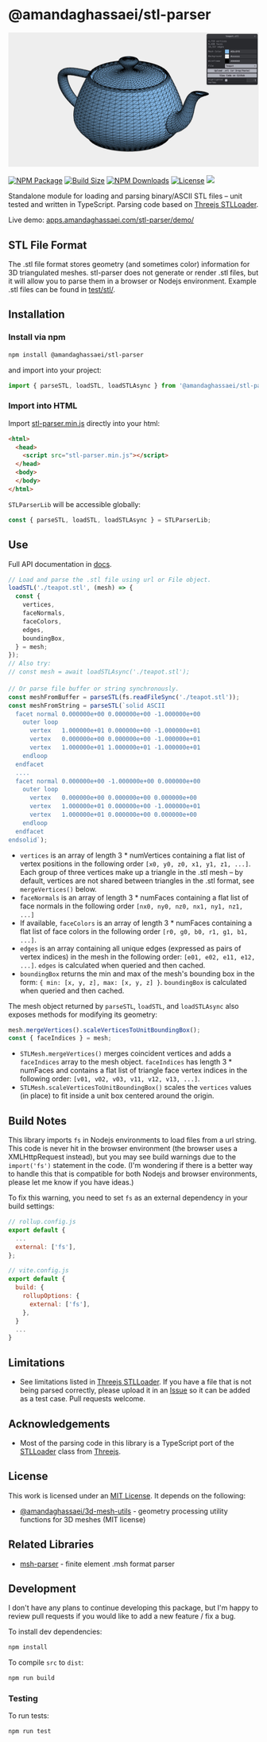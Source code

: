 # @amandaghassaei/stl-parser
[![stl-parser main image](./main-image.jpg)](https://apps.amandaghassaei.com/stl-parser/demo/)

[![NPM Package](https://img.shields.io/npm/v/@amandaghassaei/stl-parser)](https://www.npmjs.com/package/@amandaghassaei/stl-parser)
[![Build Size](https://img.shields.io/bundlephobia/min/@amandaghassaei/stl-parser)](https://bundlephobia.com/result?p=@amandaghassaei/stl-parser)
[![NPM Downloads](https://img.shields.io/npm/dw/@amandaghassaei/stl-parser)](https://www.npmtrends.com/@amandaghassaei/stl-parser)
[![License](https://img.shields.io/npm/l/@amandaghassaei/stl-parser)](https://github.com/amandaghassaei/stl-parser/blob/main/LICENSE.txt)
![](https://img.shields.io/badge/Coverage-95%25-83A603.svg?prefix=$coverage$)

Standalone module for loading and parsing binary/ASCII STL files – unit tested and written in TypeScript.  Parsing code based on [Threejs STLLoader](https://github.com/mrdoob/three.js/blob/dev/examples/jsm/loaders/STLLoader.js).

Live demo: [apps.amandaghassaei.com/stl-parser/demo/](https://apps.amandaghassaei.com/stl-parser/demo/)


## STL File Format

The .stl file format stores geometry (and sometimes color) information for 3D triangulated meshes.  stl-parser does not generate or render .stl files, but it will allow you to parse them in a browser or Nodejs environment.  Example .stl files can be found in [test/stl/](https://github.com/amandaghassaei/stl-parser/tree/main/test/stl).


## Installation

### Install via npm

```sh
npm install @amandaghassaei/stl-parser
```

and import into your project:

```js
import { parseSTL, loadSTL, loadSTLAsync } from '@amandaghassaei/stl-parser';
```

### Import into HTML

Import [stl-parser.min.js](https://github.com/amandaghassaei/stl-parser/blob/main/bundle/stl-parser.min.js) directly into your html:

```html
<html>
  <head>
    <script src="stl-parser.min.js"></script>
  </head>
  <body>
  </body>
</html>
```

`STLParserLib` will be accessible globally:

```js
const { parseSTL, loadSTL, loadSTLAsync } = STLParserLib;
```


## Use

Full API documentation in [docs](https://github.com/amandaghassaei/stl-parser/blob/main/docs/).

```js
// Load and parse the .stl file using url or File object.
loadSTL('./teapot.stl', (mesh) => {
  const {
    vertices,
    faceNormals,
    faceColors,
    edges,
    boundingBox,
  } = mesh;
});
// Also try:
// const mesh = await loadSTLAsync('./teapot.stl');

// Or parse file buffer or string synchronously.
const meshFromBuffer = parseSTL(fs.readFileSync('./teapot.stl'));
const meshFromString = parseSTL(`solid ASCII
  facet normal 0.000000e+00 0.000000e+00 -1.000000e+00
    outer loop
      vertex   1.000000e+01 0.000000e+00 -1.000000e+01
      vertex   0.000000e+00 0.000000e+00 -1.000000e+01
      vertex   1.000000e+01 1.000000e+01 -1.000000e+01
    endloop
  endfacet
  ....
  facet normal 0.000000e+00 -1.000000e+00 0.000000e+00
    outer loop
      vertex   0.000000e+00 0.000000e+00 0.000000e+00
      vertex   1.000000e+01 0.000000e+00 -1.000000e+01
      vertex   1.000000e+01 0.000000e+00 0.000000e+00
    endloop
  endfacet
endsolid`);
```

- `vertices` is an array of length 3 * numVertices containing a flat list of vertex positions in the following order `[x0, y0, z0, x1, y1, z1, ...]`.  Each group of three vertices make up a triangle in the .stl mesh – by default, vertices are not shared between triangles in the .stl format, see `mergeVertices()` below.
- `faceNormals` is an array of length 3 * numFaces containing a flat list of face normals in the following order `[nx0, ny0, nz0, nx1, ny1, nz1, ...]`
- If available, `faceColors` is an array of length 3 * numFaces containing a flat list of face colors in the following order `[r0, g0, b0, r1, g1, b1, ...]`.
- `edges` is an array containing all unique edges (expressed as pairs of vertex indices) in the mesh in the following order: `[e01, e02, e11, e12, ...]`.  `edges` is calculated when queried and then cached.
- `boundingBox` returns the min and max of the mesh's bounding box in the form: `{ min: [x, y, z], max: [x, y, z] }`.  `boundingBox` is calculated when queried and then cached.


The mesh object returned by `parseSTL`, `loadSTL`, and `loadSTLAsync` also exposes methods for modifying its geometry:

```js
mesh.mergeVertices().scaleVerticesToUnitBoundingBox();
const { faceIndices } = mesh;
```

- `STLMesh.mergeVertices()` merges coincident vertices and adds a `faceIndices` array to the mesh object.  `faceIndices` has length 3 * numFaces and contains a flat list of triangle face vertex indices in the following order: `[v01, v02, v03, v11, v12, v13, ...]`.
- `STLMesh.scaleVerticesToUnitBoundingBox()` scales the `vertices` values (in place) to fit inside a unit box centered around the origin.


## Build Notes

This library imports `fs` in Nodejs environments to load files from a url string.  This code is never hit in the browser environment (the browser uses a XMLHttpRequest instead), but you may see build warnings due to the `import('fs')` statement in the code.  (I'm wondering if there is a better way to handle this that is compatible for both Nodejs and browser environments, please let me know if you have ideas.)

To fix this warning, you need to set `fs` as an external dependency in your build settings:

```js
// rollup.config.js
export default {
  ...
  external: ['fs'],
};
```

```js
// vite.config.js
export default {
  build: {
    rollupOptions: {
      external: ['fs'],
    },
  }
  ...
}
```


## Limitations

- See limitations listed in [Threejs STLLoader](https://github.com/mrdoob/three.js/blob/dev/examples/jsm/loaders/STLLoader.js).  If you have a file that is not being parsed correctly, please upload it in an [Issue](https://github.com/amandaghassaei/stl-parser/issues) so it can be added as a test case.  Pull requests welcome.


## Acknowledgements

- Most of the parsing code in this library is a TypeScript port of the [STLLoader](https://github.com/mrdoob/three.js/blob/dev/examples/jsm/loaders/STLLoader.js) class from [Threejs](https://github.com/mrdoob/three.js).


## License

This work is licensed under an [MIT License](https://github.com/amandaghassaei/stl-parser/blob/main/LICENSE.txt).  It depends on the following:

- [@amandaghassaei/3d-mesh-utils](https://www.npmjs.com/package/@amandaghassaei/3d-mesh-utils) - geometry processing utility functions for 3D meshes (MIT license)


## Related Libraries

- [msh-parser](https://www.npmjs.com/package/msh-parser) - finite element .msh format parser


## Development

I don't have any plans to continue developing this package, but I'm happy to review pull requests if you would like to add a new feature / fix a bug.

To install dev dependencies:

```sh
npm install
```

To compile `src` to `dist`:

```sh
npm run build
```

### Testing

To run tests:

```sh
npm run test
```
